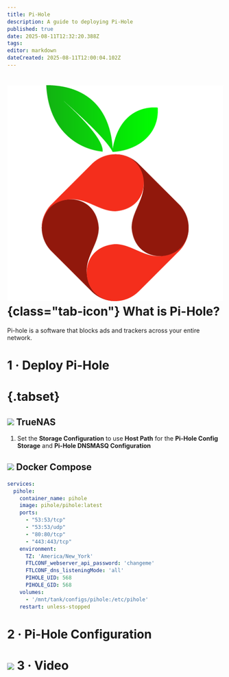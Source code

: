 ```yaml
---
title: Pi-Hole
description: A guide to deploying Pi-Hole
published: true
date: 2025-08-11T12:32:20.388Z
tags: 
editor: markdown
dateCreated: 2025-08-11T12:00:04.102Z
---
```


# ![](/pi-hole.png){class="tab-icon"} What is Pi-Hole?
Pi-hole is a software that blocks ads and trackers across your entire network.

# 1 · Deploy Pi-Hole
# {.tabset}
## <img src="/truenas.png" class="tab-icon"> TrueNAS
1. Set the **Storage Configuration** to use **Host Path** for the **Pi-Hole Config Storage** and **Pi-Hole DNSMASQ Configuration**

## <img src="/docker.png" class="tab-icon"> Docker Compose
```yaml
services:
  pihole:
    container_name: pihole
    image: pihole/pihole:latest
    ports:
      - "53:53/tcp"
      - "53:53/udp"
      - "80:80/tcp"
      - "443:443/tcp"
    environment:
      TZ: 'America/New_York'
      FTLCONF_webserver_api_password: 'changeme'
      FTLCONF_dns_listeningMode: 'all'
      PIHOLE_UID: 568
      PIHOLE_GID: 568
    volumes:
      - '/mnt/tank/configs/pihole:/etc/pihole'
    restart: unless-stopped
```

# 2 · Pi-Hole Configuration


# <img src="/youtube.png" class="tab-icon"> 3 · Video




